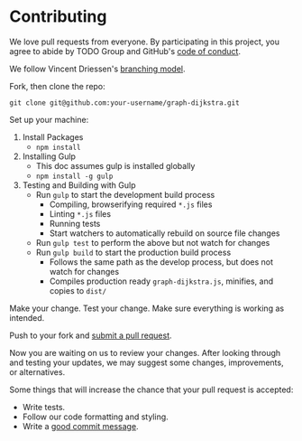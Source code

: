 
[//]: # (CONTRIBUTING.md)

# Contributing

We love pull requests from everyone. By participating in this project, you
agree to abide by TODO Group and GitHub's [code of conduct].

[code of conduct]: http://todogroup.org/opencodeofconduct/

We follow Vincent Driessen's [branching model](http://nvie.com/posts/a-successful-git-branching-model/).

Fork, then clone the repo:

    git clone git@github.com:your-username/graph-dijkstra.git

Set up your machine:

   1. Install Packages
      * `npm install`
   2. Installing Gulp
        * This doc assumes gulp is installed globally
        * `npm install -g gulp`
   3. Testing and Building with Gulp
        * Run `gulp` to start the development build process
           * Compiling, browserifying required `*.js` files
           * Linting `*.js` files
           * Running tests
           * Start watchers to automatically rebuild on source file changes
        * Run `gulp test` to perform the above but not watch for changes
        * Run `gulp build` to start the production build process
           * Follows the same path as the develop process, but does not watch for changes
           * Compiles production ready `graph-dijkstra.js`, minifies, and copies to `dist/`

Make your change. Test your change. Make sure everything is working as intended.

Push to your fork and [submit a pull request][pr].

[pr]: https://github.com/LincolnTechOpenSource/graph-dijkstra/compare

Now you are waiting on us to review your changes. After looking through and testing
your updates, we may suggest some changes, improvements, or alternatives.

Some things that will increase the chance that your pull request is accepted:

* Write tests.
* Follow our code formatting and styling.
* Write a [good commit message][commit].

[commit]: http://tbaggery.com/2008/04/19/a-note-about-git-commit-messages.html